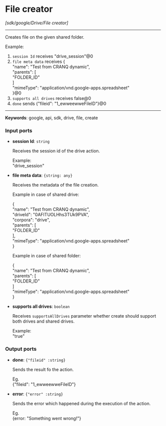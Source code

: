 # File creator

_[sdk/google/Drive/File creator]_

---

Creates file on the given shared folder.  
  
Example:  
1. `session Id` receives "drive_session"@0   
2. `file meta data` receives  {  
  "name": "Test from CRANQ dynamic",  
  "parents": [  
    "FOLDER_ID"  
  ]  
  "mimeType": "application/vnd.google-apps.spreadsheet"  
}@0  
3. `supports all drives` receives false@0  
4. `done` sends {"fileid": "1_ewweewweFileID"}@0   

---

__Keywords__: google, api, sdk, drive, file, create

### Input ports

* __session Id__: ` string `


    Receives the session id of the drive action.  
      
    Example:   
    "drive_session"  


* __file meta data__: ` {string: any} `


    Receives the metadata of the file creation.  
      
    Example in case of shared drive:  
      
    {  
      "name": "Test from CRANQ dynamic",  
      "driveId": "0AFITUOLHhs3TUk9PVA",  
      "corpora": "drive",  
      "parents": [  
        "FOLDER_ID"  
      ],  
      "mimeType": "application/vnd.google-apps.spreadsheet"  
    }  
      
      
    Example in case of shared folder:  
      
    {  
      "name": "Test from CRANQ dynamic",  
      "parents": [  
        "FOLDER_ID"  
      ]  
      "mimeType": "application/vnd.google-apps.spreadsheet"  
    }  
      


* __supports all drives__: ` boolean `


    Receives `supportsAllDrives` parameter whether create should support both drives and shared drives.  
      
    Example:   
    "true"  

### Output ports

* __done__: ` {"fileid" :string} `


    Sends the result fo the action.  
      
    Eg.  
    {"fileid": "1_ewweewweFileID"}  


* __error__: ` {"error" :string} `


    Sends the error which happened during the execution of the action.  
      
    Eg.  
    {error: "Something went wrong!"}  

